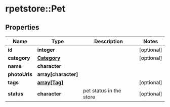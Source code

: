 # rpetstore::Pet

## Properties
Name | Type | Description | Notes
------------ | ------------- | ------------- | -------------
**id** | **integer** |  | [optional] 
**category** | [**Category**](Category.md) |  | [optional] 
**name** | **character** |  | 
**photoUrls** | **array[character]** |  | 
**tags** | [**array[Tag]**](Tag.md) |  | [optional] 
**status** | **character** | pet status in the store | [optional] 


